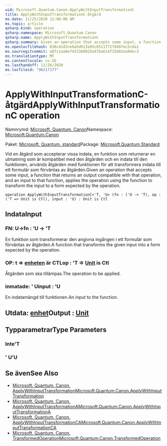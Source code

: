 ```yaml
---
uid: Microsoft.Quantum.Canon.ApplyWithInputTransformationC
title: ApplyWithInputTransformationC-åtgärd
ms.date: 11/25/2020 12:00:00 AM
ms.topic: article
qsharp.kind: operation
qsharp.namespace: Microsoft.Quantum.Canon
qsharp.name: ApplyWithInputTransformationC
qsharp.summary: Given an operation that accepts some input, a function that returns an output compatible with that operation, and an input to that function, applies the operation using the function to transform the input to a form expected by the operation.
ms.openlocfilehash: 030c41d3ce0a5d613a95c6511f7278497ec5cda1
ms.sourcegitcommit: a87c1aa8e7453360025e47ba614f25b02ea84ec3
ms.translationtype: MT
ms.contentlocale: sv-SE
ms.lasthandoff: 11/26/2020
ms.locfileid: "96217177"
---
```

# <a name="applywithinputtransformationc-operation"></a><span data-ttu-id="bf86d-102">ApplyWithInputTransformationC-åtgärd</span><span class="sxs-lookup"><span data-stu-id="bf86d-102">ApplyWithInputTransformationC operation</span></span>

<span data-ttu-id="bf86d-103">Namnrymd: [Microsoft. Quantum. Canon](xref:Microsoft.Quantum.Canon)</span><span class="sxs-lookup"><span data-stu-id="bf86d-103">Namespace: [Microsoft.Quantum.Canon](xref:Microsoft.Quantum.Canon)</span></span>

<span data-ttu-id="bf86d-104">Paket: [Microsoft. Quantum. standard](https://nuget.org/packages/Microsoft.Quantum.Standard)</span><span class="sxs-lookup"><span data-stu-id="bf86d-104">Package: [Microsoft.Quantum.Standard](https://nuget.org/packages/Microsoft.Quantum.Standard)</span></span>


<span data-ttu-id="bf86d-105">Vid en åtgärd som accepterar vissa indata, en funktion som returnerar en utmatning som är kompatibel med den åtgärden och en indata till den funktionen, används åtgärden med funktionen för att transformera indata till ett formulär som förväntas av åtgärden.</span><span class="sxs-lookup"><span data-stu-id="bf86d-105">Given an operation that accepts some input, a function that returns an output compatible with that operation, and an input to that function, applies the operation using the function to transform the input to a form expected by the operation.</span></span>

```qsharp
operation ApplyWithInputTransformationC<'T, 'U> (fn : ('U -> 'T), op : ('T => Unit is Ctl), input : 'U) : Unit is Ctl
```


## <a name="input"></a><span data-ttu-id="bf86d-106">Indata</span><span class="sxs-lookup"><span data-stu-id="bf86d-106">Input</span></span>

### <a name="fn--u---t"></a><span data-ttu-id="bf86d-107">FN: U-></span><span class="sxs-lookup"><span data-stu-id="bf86d-107">fn : 'U -> 'T</span></span>

<span data-ttu-id="bf86d-108">En funktion som transformerar den angivna ingången i ett formulär som förväntas av åtgärden.</span><span class="sxs-lookup"><span data-stu-id="bf86d-108">A function that transforms the given input into a form expected by the operation.</span></span>


### <a name="op--t--unit--is-ctl"></a><span data-ttu-id="bf86d-109">OP: t => [enheten](xref:microsoft.quantum.lang-ref.unit)  är CTL</span><span class="sxs-lookup"><span data-stu-id="bf86d-109">op : 'T => [Unit](xref:microsoft.quantum.lang-ref.unit)  is Ctl</span></span>

<span data-ttu-id="bf86d-110">Åtgärden som ska tillämpas.</span><span class="sxs-lookup"><span data-stu-id="bf86d-110">The operation to be applied.</span></span>


### <a name="input--u"></a><span data-ttu-id="bf86d-111">inmatade: ' U</span><span class="sxs-lookup"><span data-stu-id="bf86d-111">input : 'U</span></span>

<span data-ttu-id="bf86d-112">En indatamängd till funktionen.</span><span class="sxs-lookup"><span data-stu-id="bf86d-112">An input to the function.</span></span>



## <a name="output--unit"></a><span data-ttu-id="bf86d-113">Utdata: [enhet](xref:microsoft.quantum.lang-ref.unit)</span><span class="sxs-lookup"><span data-stu-id="bf86d-113">Output : [Unit](xref:microsoft.quantum.lang-ref.unit)</span></span>



## <a name="type-parameters"></a><span data-ttu-id="bf86d-114">Typparametrar</span><span class="sxs-lookup"><span data-stu-id="bf86d-114">Type Parameters</span></span>

### <a name="t"></a><span data-ttu-id="bf86d-115">Inte</span><span class="sxs-lookup"><span data-stu-id="bf86d-115">'T</span></span>


### <a name="u"></a><span data-ttu-id="bf86d-116">' U</span><span class="sxs-lookup"><span data-stu-id="bf86d-116">'U</span></span>



## <a name="see-also"></a><span data-ttu-id="bf86d-117">Se även</span><span class="sxs-lookup"><span data-stu-id="bf86d-117">See Also</span></span>

- [<span data-ttu-id="bf86d-118">Microsoft. Quantum. Canon. ApplyWithInputTransformation</span><span class="sxs-lookup"><span data-stu-id="bf86d-118">Microsoft.Quantum.Canon.ApplyWithInputTransformation</span></span>](xref:Microsoft.Quantum.Canon.ApplyWithInputTransformation)
- [<span data-ttu-id="bf86d-119">Microsoft. Quantum. Canon. ApplyWithInputTransformationA</span><span class="sxs-lookup"><span data-stu-id="bf86d-119">Microsoft.Quantum.Canon.ApplyWithInputTransformationA</span></span>](xref:Microsoft.Quantum.Canon.ApplyWithInputTransformationA)
- [<span data-ttu-id="bf86d-120">Microsoft. Quantum. Canon. ApplyWithInputTransformationCA</span><span class="sxs-lookup"><span data-stu-id="bf86d-120">Microsoft.Quantum.Canon.ApplyWithInputTransformationCA</span></span>](xref:Microsoft.Quantum.Canon.ApplyWithInputTransformationCA)
- [<span data-ttu-id="bf86d-121">Microsoft. Quantum. Canon. TransformedOperation</span><span class="sxs-lookup"><span data-stu-id="bf86d-121">Microsoft.Quantum.Canon.TransformedOperation</span></span>](xref:Microsoft.Quantum.Canon.TransformedOperation)